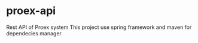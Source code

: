 # proex-api
Rest API of Proex system
This project use spring framework and maven for dependecies manager
